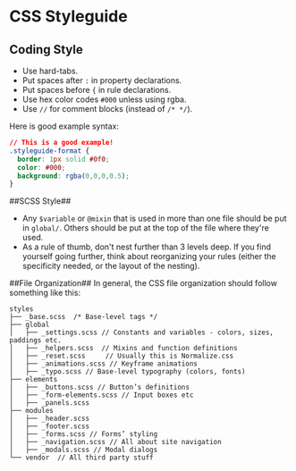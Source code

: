 # CSS Styleguide #
## Coding Style ##
* Use hard-tabs.
* Put spaces after `:` in property declarations.
* Put spaces before `{` in rule declarations.
* Use hex color codes `#000` unless using rgba.
* Use `//` for comment blocks (instead of `/* */`).

Here is good example syntax:
```css
// This is a good example!
.styleguide-format {
  border: 1px solid #0f0;
  color: #000;
  background: rgba(0,0,0,0.5);
}
```

##SCSS Style##
* Any `$variable` or `@mixin` that is used in more than one file should be put in `global/`. Others should be put at the top of the file where they're used.
* As a rule of thumb, don't nest further than 3 levels deep. If you find yourself going further, think about reorganizing your rules (either the specificity needed, or the layout of the nesting).

##File Organization##
In general, the CSS file organization should follow something like this:

```
styles
├── _base.scss  /* Base-level tags */
├── global
│   ├── _settings.scss // Constants and variables - colors, sizes, paddings etc.
│   ├── _helpers.scss  // Mixins and function definitions
│   ├── _reset.scss     // Usually this is Normalize.css
│   ├── _animations.scss // Keyframe animations
│   ├── _typo.scss // Base-level typography (colors, fonts)
├── elements
│   ├── _buttons.scss // Button’s definitions
│   ├── _form-elements.scss // Input boxes etc
│   ├── _panels.scss
├── modules
│   ├── _header.scss
│   ├── _footer.scss
│   ├── _forms.scss // Forms’ styling
│   ├── _navigation.scss // All about site navigation
│   ├── _modals.scss // Modal dialogs
└── vendor  // All third party stuff
```